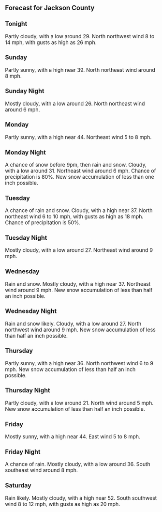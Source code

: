 <div>
   <h2>Forecast for Jackson County</h2>
   <p>
      <div style="font-size:120%">
         <h3>Tonight</h3>Partly cloudy, with a low around 29. North northwest wind 8 to 14 mph, with gusts as high as 26 mph.<br></div>
   </p>
   <p>
      <div style="font-size:120%">
         <h3>Sunday</h3>Partly sunny, with a high near 39. North northeast wind around 8 mph.<br></div>
   </p>
   <p>
      <div style="font-size:120%">
         <h3>Sunday Night</h3>Mostly cloudy, with a low around 26. North northeast wind around 6 mph.<br></div>
   </p>
   <p>
      <div style="font-size:120%">
         <h3>Monday</h3>Partly sunny, with a high near 44. Northeast wind 5 to 8 mph.<br></div>
   </p>
   <p>
      <div style="font-size:120%">
         <h3>Monday Night</h3>A chance of snow before 9pm, then rain and snow. Cloudy, with a low around 31. Northeast wind around 6 mph. Chance of precipitation
         is 80%. New snow accumulation of less than one inch possible.<br></div>
   </p>
   <p>
      <div style="font-size:120%">
         <h3>Tuesday</h3>A chance of rain and snow. Cloudy, with a high near 37. North northeast wind 6 to 10 mph, with gusts as high as 18 mph. Chance
         of precipitation is 50%.<br></div>
   </p>
   <p>
      <div style="font-size:120%">
         <h3>Tuesday Night</h3>Mostly cloudy, with a low around 27. Northeast wind around 9 mph.<br></div>
   </p>
   <p>
      <div style="font-size:120%">
         <h3>Wednesday</h3>Rain and snow. Mostly cloudy, with a high near 37. Northeast wind around 9 mph. New snow accumulation of less than half an
         inch possible.<br></div>
   </p>
   <p>
      <div style="font-size:120%">
         <h3>Wednesday Night</h3>Rain and snow likely. Cloudy, with a low around 27. North northwest wind around 9 mph. New snow accumulation of less than
         half an inch possible.<br></div>
   </p>
   <p>
      <div style="font-size:120%">
         <h3>Thursday</h3>Partly sunny, with a high near 36. North northwest wind 6 to 9 mph. New snow accumulation of less than half an inch possible.<br></div>
   </p>
   <p>
      <div style="font-size:120%">
         <h3>Thursday Night</h3>Partly cloudy, with a low around 21. North wind around 5 mph. New snow accumulation of less than half an inch possible.<br></div>
   </p>
   <p>
      <div style="font-size:120%">
         <h3>Friday</h3>Mostly sunny, with a high near 44. East wind 5 to 8 mph.<br></div>
   </p>
   <p>
      <div style="font-size:120%">
         <h3>Friday Night</h3>A chance of rain. Mostly cloudy, with a low around 36. South southeast wind around 8 mph.<br></div>
   </p>
   <p>
      <div style="font-size:120%">
         <h3>Saturday</h3>Rain likely. Mostly cloudy, with a high near 52. South southwest wind 8 to 12 mph, with gusts as high as 20 mph.<br></div>
   </p>
</div>